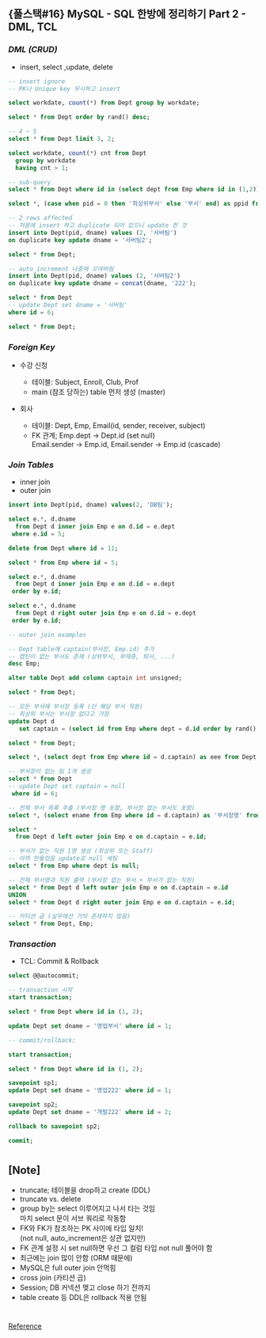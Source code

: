 ## {풀스택#16} MySQL - SQL 한방에 정리하기 Part 2 - DML, TCL

### _DML (CRUD)_

- insert, select ,update, delete

```sql
-- insert ignore
-- PK나 Unique key 무시하고 insert

select workdate, count(*) from Dept group by workdate;

select * from Dept order by rand() desc;

-- 4 ~ 5
select * from Dept limit 3, 2;

select workdate, count(*) cnt from Dept
  group by workdate
  having cnt > 1;

-- sub-query
select * from Dept where id in (select dept from Emp where id in (1,2));

select *, (case when pid = 0 then '최상위부서' else '부서' end) as ppid from Dept;

-- 2 rows affected
-- 처음에 insert 하고 duplicate 되어 있으니 update 한 것
insert into Dept(pid, dname) values (2, '서버팀')
on duplicate key update dname = '서버팀2';

select * from Dept;

-- auto_increment 나중에 꼬여버림
insert into Dept(pid, dname) values (2, '서버팀2')
on duplicate key update dname = concat(dname, '222');

select * from Dept
-- update Dept set dname = '서버팀'
where id = 6;

select * from Dept;
```

### _Foreign Key_

- 수강 신청

  - 테이블: Subject, Enroll, Club, Prof
  - main (참조 당하는) table 먼저 생성 (master)

- 회사
  - 테이블: Dept, Emp, Email(id, sender, receiver, subject)
  - FK 관계; Emp.dept -> Dept.id (set null) <br/>
    Email.sender -> Emp.id, Email.sender -> Emp.id (cascade)

### _Join Tables_

- inner join
- outer join

```sql
insert into Dept(pid, dname) values(2, 'DB팀');

select e.*, d.dname
  from Dept d inner join Emp e on d.id = e.dept
 where e.id = 5;

delete from Dept where id = 11;

select * from Emp where id = 5;

select e.*, d.dname
  from Dept d inner join Emp e on d.id = e.dept
 order by e.id;

select e.*, d.dname
  from Dept d right outer join Emp e on d.id = e.dept
 order by e.id;
```

```sql
-- outer join examples

-- Dept table에 captain(부서장, Emp.id) 추가
-- 캡틴이 없는 부서도 존재 (상위부서, 부재중, 퇴사, ...)
desc Emp;

alter table Dept add column captain int unsigned;

select * from Dept;

-- 모든 부서에 부서장 등록 (단 해당 부서 직원)
-- 최상위 부서는 부서장 없다고 가정
update Dept d
   set captain = (select id from Emp where dept = d.id order by rand() limit 1);

select * from Dept;

select *, (select dept from Emp where id = d.captain) as eee from Dept d;

-- 부서장이 없는 팀 1개 생성
select * from Dept
-- update Dept set captain = null
 where id = 6;

-- 전체 부서 목록 추출 (부서장 명 포함, 부서장 없는 부서도 포함)
select *, (select ename from Emp where id = d.captain) as '부서장명' from Dept d;

select *
  from Dept d left outer join Emp e on d.captain = e.id;

-- 부서가 없는 직원 1명 생성 (최상위 또는 Staff)
-- 아까 만들었음 update로 null 세팅
select * from Emp where dept is null;

-- 전체 부서명과 직원 출력 (부서장 없는 부서 + 부서가 없는 직원)
select * from Dept d left outer join Emp e on d.captain = e.id
UNION
select * from Dept d right outer join Emp e on d.captain = e.id;

-- 카티션 곱 (실무에선 거의 존재하지 않음)
select * from Dept, Emp;
```

### _Transaction_

- TCL: Commit & Rollback

```sql
select @@autocommit;

-- transaction 시작
start transaction;

select * from Dept where id in (1, 2);

update Dept set dname = '영업부서' where id = 1;

-- commit/rollback;

start transaction;

select * from Dept where id in (1, 2);

savepoint sp1;
update Dept set dname = '영업222' where id = 1;

savepoint sp2;
update Dept set dname = '개발222' where id = 2;

rollback to savepoint sp2;

commit;
```

#

## [Note]

- truncate; 테이블을 drop하고 create (DDL)
- truncate vs. delete
- group by는 select 이루어지고 나서 타는 것임 <br/>
  마치 select 문이 서브 쿼리로 작동함
- FK와 FK가 참조하는 PK 사이에 타입 일치! <br/>
  (not null, auto_increment은 상관 없지만)
- FK 관계 설정 시 set null하면 우선 그 컬럼 타입 not null 풀어야 함
- 최근에는 join 많이 안함 (ORM 때문에)
- MySQL은 full outer join 안먹힘
- cross join (카티션 곱)
- Session; DB 커넥션 맺고 close 하기 전까지
- table create 등 DDL은 rollback 적용 안됨

#

[Reference](https://www.youtube.com/watch?v=_j2JgznBA2Y&list=PLEOnZ6GeucBU7FR26mn9d3Mxqc8V81yHX&index=17)
